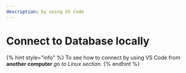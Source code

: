 ```yaml
---
description: by using VS Code
---
```


# Connect to Database locally

{% hint style="info" %}
To see how to connect by using VS Code from **another computer** _go to Linux section._
{% endhint %}


